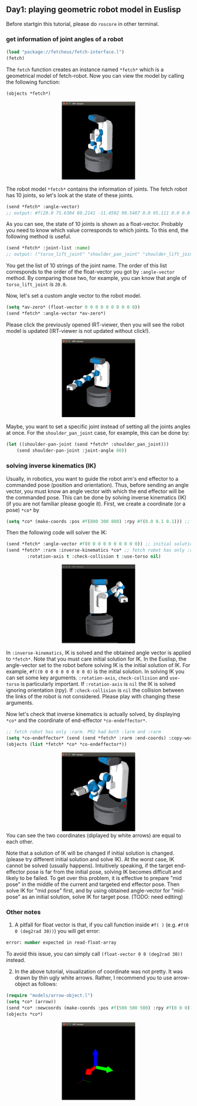 ## Day1: playing geometric robot model in Euslisp
Before startgin this tutorial, please do `roscore` in other terminal. 

### get information of joint angles of a robot

```lisp
(load "package://fetcheus/fetch-interface.l") 
(fetch) 
```
The `fetch` function creates an instance named `*fetch*` which is a geometrical model of fetch-robot. Now you can view the model by calling the following function:
```lisp
(objects *fetch*)
```
<div align="center">
<img src="https://raw.githubusercontent.com/HiroIshida/quick_tutorial/master/images/day1_1.png" alt="none" title="day1_1" width="200">
</div>

The robot model `*fetch*` contains the information of joints. The fetch robot has 10 joints, so let's look at the state of these joints.
```lisp
(send *fetch* :angle-vector)
;; output: #f(20.0 75.6304 80.2141 -11.4592 98.5487 0.0 95.111 0.0 0.0 0.0)
```
As you can see, the state of 10 joints is shown as a float-vector. Probably you need to know which value corresponds to which joints. To this end, the following method is useful.
```lisp
(send *fetch* :joint-list :name)
;; output: ("torso_lift_joint" "shoulder_pan_joint" "shoulder_lift_joint" "upperarm_roll_joint" "elbow_flex_joint" "forearm_roll_joint" "wrist_flex_joint" "wrist_roll_joint" "head_pan_joint" "head_tilt_joint")
```
You get the list of 10 strings of the joint name. The order of this list corresponds to the order of the float-vector you got by `:angle-vector` method. By comparing those two, for example, you can know that angle of `torso_lift_joint` is `20.0`.

Now, let's set a custom angle vector to the robot model. 
```lisp
(setq *av-zero* (float-vector 0 0 0 0 0 0 0 0 0 0))
(send *fetch* :angle-vector *av-zero*)
```
Please click the previously opened IRT-viewer, then you will see the robot model is updated (IRT-viewer is not updated without click!). 
<div align="center">
<img src="https://raw.githubusercontent.com/HiroIshida/quick_tutorial/master/images/day1_2.png" alt="none" title="day1_2" width="200">
</div>

Maybe, you want to set a specific joint instead of setting all the joints angles at once. For the `shoulder_pan_joint` case, for example, this can be done by:
```lisp
(let ((shoulder-pan-joint (send *fetch* :shoulder_pan_joint)))
    (send shoulder-pan-joint :joint-angle 60))
```

### solving inverse kinematics (IK)
Usually, in robotics, you want to guide the robot arm's end effector to a commanded pose (position and orientation). Thus, before sending an angle vector, you must know an angle vector with which the end effector will be the commanded pose. This can be done by solving inverse kinematics (IK) (if you are not familiar please google it). First, we create a coordinate (or a pose) `*co*` by
```lisp
(setq *co* (make-coords :pos #f(800 300 800) :rpy #f(0.0 0.1 0.1))) ;; #f(..) is a float-vector
```
Then the following code will solver the IK:
```lisp
(send *fetch* :angle-vector #f(0 0 0 0 0 0 0 0 0 0)) ;; initial solution
(send *fetch* :rarm :inverse-kinematics *co* ;; fetch robot has only :rarm. PR2 had both :larm and :rarm
        :rotation-axis t :check-collision t :use-torso nil)
```
<div align="center">
<img src="https://raw.githubusercontent.com/HiroIshida/quick_tutorial/master/images/day1_4.png" alt="none" title="day1_4" width="200">
</div>

In `:inverse-kinematics`, IK is solved and the obtained angle vector is applied to ` *fetch* `. Note that you must care initial solution for IK. In the Euslisp, the angle-vector set to the robot before solving IK is the initial solution of IK. For example, `#f((0 0 0 0 0 0 0 0 0 0)` is the initial solution. In solving IK you can set some key arguments. `:rotation-axis`, `check-collision` and `use-torso` is particularly important. If `:rotation-axis` is `nil` the IK is solved ignoring orientation (rpy). If `:check-collision` is `nil` the collision between the links of the robot is not considered. Please play with changing these arguments. 

Now let's check that inverse kinematics is actually solved, by displaying `*co*` and the coordinate of end-effector `*co-endeffector*`.
```lisp
;; fetch robot has only :rarm. PR2 had both :larm and :rarm
(setq *co-endeffector* (send (send *fetch* :rarm :end-coords) :copy-worldcoords)) 
(objects (list *fetch* *co* *co-endeffector*))
```

<div align="center">
<img src="https://raw.githubusercontent.com/HiroIshida/quick_tutorial/master/images/day1_6.png" alt="none" title="day1_6" width="200">
</div>
You can see the two coordinates (diplayed by white arrows) are equal to each other.

Note that a solution of IK will be changed if initial solution is changed. (please try different initial solution and solve IK). At the worst case, IK cannot be solved (usually happens). Intuitively speaking, if the target end-effector pose is far from the initial pose, solving IK becomes difficult and likely to be failed. To get over this problem, it is effective to prepare "mid pose" in the middle of the current and targeted end effector pose. Then solve IK for "mid pose" first, and by using obtained angle-vector for "mid-pose" as an initial solution, solve IK for target pose. (TODO: need editing)


### Other notes
1. A pitfall for float vector is that, if you call function inside `#f( )` (e.g. `#f(0 0 (deg2rad 30))`) you will get error:
```lisp
error: number expected in read-float-array
```
To avoid this issue, you can simply call `(float-vector 0 0 (deg2rad 30))` instead.

2. In the above tutorial, visualization of coordinate was not pretty. It was drawn by thin ugly white arrows. Rather, I recommend you to use arrow-object as follows:
```lisp
(require "models/arrow-object.l")
(setq *co* (arrow))
(send *co* :newcoords (make-coords :pos #f(500 500 500) :rpy #f(0 0 0)))
(objects *co*)
```
<div align="center">
<img src="https://raw.githubusercontent.com/HiroIshida/quick_tutorial/master/images/arrow.png" alt="none" title="arrow" width="200">
</div>
